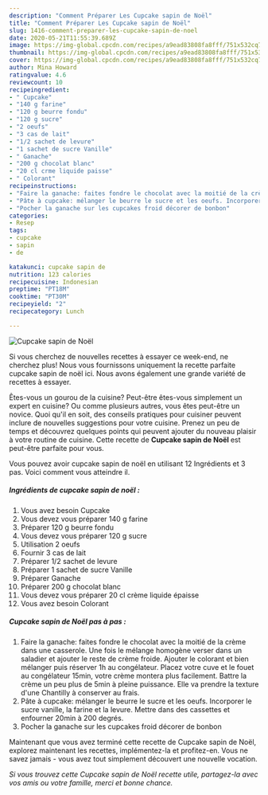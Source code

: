 ```yaml
---
description: "Comment Préparer Les Cupcake sapin de Noël"
title: "Comment Préparer Les Cupcake sapin de Noël"
slug: 1416-comment-preparer-les-cupcake-sapin-de-noel
date: 2020-05-21T11:55:39.689Z
image: https://img-global.cpcdn.com/recipes/a9ead83808fa8fff/751x532cq70/cupcake-sapin-de-noel-photo-principale-de-la-recette.jpg
thumbnail: https://img-global.cpcdn.com/recipes/a9ead83808fa8fff/751x532cq70/cupcake-sapin-de-noel-photo-principale-de-la-recette.jpg
cover: https://img-global.cpcdn.com/recipes/a9ead83808fa8fff/751x532cq70/cupcake-sapin-de-noel-photo-principale-de-la-recette.jpg
author: Mina Howard
ratingvalue: 4.6
reviewcount: 10
recipeingredient:
- " Cupcake"
- "140 g farine"
- "120 g beurre fondu"
- "120 g sucre"
- "2 oeufs"
- "3 cas de lait"
- "1/2 sachet de levure"
- "1 sachet de sucre Vanille"
- " Ganache"
- "200 g chocolat blanc"
- "20 cl crme liquide paisse"
- " Colorant"
recipeinstructions:
- "Faire la ganache: faites fondre le chocolat avec la moitié de la crème dans une casserole. Une fois le mélange homogène verser dans un saladier et ajouter le reste de crème froide. Ajouter le colorant et bien mélanger puis réserver 1h au congélateur. Placez votre cuve et le fouet au congélateur 15min, votre crème montera plus facilement. Battre la crème un peu plus de 5min à pleine puissance. Elle va prendre la texture d&#39;une Chantilly à conserver au frais."
- "Pâte à cupcake: mélanger le beurre le sucre et les oeufs. Incorporer le sucre vanille, la farine et la levure. Mettre dans des cassettes et enfourner 20min à 200 degrés."
- "Pocher la ganache sur les cupcakes froid décorer de bonbon"
categories:
- Resep
tags:
- cupcake
- sapin
- de

katakunci: cupcake sapin de 
nutrition: 123 calories
recipecuisine: Indonesian
preptime: "PT18M"
cooktime: "PT30M"
recipeyield: "2"
recipecategory: Lunch

---
```



![Cupcake sapin de Noël](https://img-global.cpcdn.com/recipes/a9ead83808fa8fff/751x532cq70/cupcake-sapin-de-noel-photo-principale-de-la-recette.jpg)

Si vous cherchez de nouvelles recettes à essayer ce week-end, ne cherchez plus! Nous vous fournissons uniquement la recette parfaite cupcake sapin de noël ici. Nous avons également une grande variété de recettes à essayer.

Êtes-vous un gourou de la cuisine? Peut-être êtes-vous simplement un expert en cuisine? Ou comme plusieurs autres, vous êtes peut-être un novice. Quoi qu'il en soit, des conseils pratiques pour cuisiner peuvent inclure de nouvelles suggestions pour votre cuisine. Prenez un peu de temps et découvrez quelques points qui peuvent ajouter du nouveau plaisir à votre routine de cuisine. Cette recette de <strong> Cupcake sapin de Noël </strong> est peut-être parfaite pour vous.

<!--inarticleads1-->

Vous pouvez avoir cupcake sapin de noël en utilisant 12 Ingrédients et 3 pas. Voici comment vous atteindre il.

##### Ingrédients de cupcake sapin de noël :

1. Vous avez besoin  Cupcake
1. Vous devez vous préparer 140 g farine
1. Préparer 120 g beurre fondu
1. Vous devez vous préparer 120 g sucre
1. Utilisation 2 oeufs
1. Fournir 3 cas de lait
1. Préparer 1/2 sachet de levure
1. Préparer 1 sachet de sucre Vanille
1. Préparer  Ganache
1. Préparer 200 g chocolat blanc
1. Vous devez vous préparer 20 cl crème liquide épaisse
1. Vous avez besoin  Colorant




<!--inarticleads2-->

##### Cupcake sapin de Noël pas à pas :

1. Faire la ganache: faites fondre le chocolat avec la moitié de la crème dans une casserole. Une fois le mélange homogène verser dans un saladier et ajouter le reste de crème froide. Ajouter le colorant et bien mélanger puis réserver 1h au congélateur. Placez votre cuve et le fouet au congélateur 15min, votre crème montera plus facilement. Battre la crème un peu plus de 5min à pleine puissance. Elle va prendre la texture d&#39;une Chantilly à conserver au frais.
1. Pâte à cupcake: mélanger le beurre le sucre et les oeufs. Incorporer le sucre vanille, la farine et la levure. Mettre dans des cassettes et enfourner 20min à 200 degrés.
1. Pocher la ganache sur les cupcakes froid décorer de bonbon




<!--inarticleads1-->

<p>
Maintenant que vous avez terminé cette recette de Cupcake sapin de Noël, explorez maintenant les recettes, implémentez-la et profitez-en. Vous ne savez jamais - vous avez tout simplement découvert une nouvelle vocation.
</p>

<p>
<i>Si vous trouvez cette Cupcake sapin de Noël recette utile, partagez-la avec vos amis ou votre famille, merci et bonne chance.</i>
</p>
